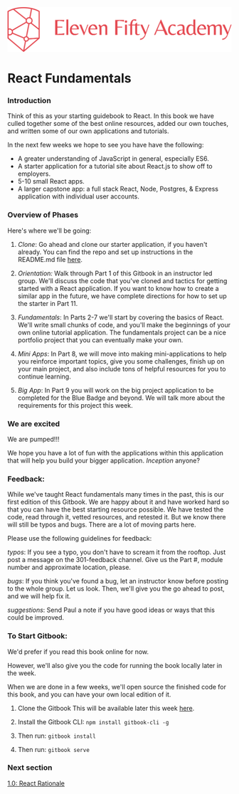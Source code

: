 ![efa](/assets/efalogo.png)
# React Fundamentals

### Introduction

Think of this as your starting guidebook to React. In this book we have culled together some of the best online resources, added our own touches, and written some of our own applications and tutorials.

In the next few weeks we hope to see you have have the following:

* A greater understanding of JavaScript in general, especially ES6.
* A starter application for a tutorial site about React.js to show off to employers.
* 5-10 small React apps.
* A larger capstone app: a full stack React, Node, Postgres, & Express application with individual user accounts. 

### Overview of Phases
Here's where we'll be going:

1. *Clone*: Go ahead and clone our starter application, if you haven't already. You can find the repo and set up instructions in the README.md file [here](https://github.com/ElevenfiftyAcademy/JavaScript-301-ReactStarter).

2. *Orientation:* Walk through Part 1 of this Gitbook in an instructor led group. We'll discuss the code that you've cloned and tactics for getting started with a React application. If you want to know how to create a similar app in the future, we have complete directions for how to set up the starter in Part 11.

3. *Fundamentals*: In Parts 2-7 we'll start by covering the basics of React. We'll write small chunks of code, and you'll make the beginnings of your own online tutorial application. The fundamentals project can be a nice portfolio project that you can eventually make your own. 

4. *Mini Apps*: In Part 8, we will move into making mini-applications to help you reinforce important topics, give you some challenges, finish up on your main project, and also include tons of helpful resources for you to continue learning.

5. *Big App*: In Part 9 you will work on the big project application to be completed for the Blue Badge and beyond. We will talk more about the requirements for this project this week.


### We are excited
We are pumped!!! 

We hope you have a lot of fun with the applications within this application that will help you build your bigger application. *Inception* anyone?

### Feedback:

While we've taught React fundamentals many times in the past, this is our first edition of this Gitbook. We are happy about it and have worked hard so that you can have the best starting resource possible. We have tested the code, read through it, vetted resources, and retested it. But we know there will still be typos and bugs. There are a lot of moving parts here.

Please use the following guidelines for feedback:

*typos*: If you see a typo, you don't have to scream it from the rooftop. Just post a message on the 301-feedback channel. Give us the Part #, module number and approximate location, please. 

*bugs*: If you think you've found a bug, let an instructor know before posting to the whole group. Let us look. Then, we'll give you the go ahead to post, and we will help fix it.

*suggestions*: Send Paul a note if you have good ideas or ways that this could be improved. 

### To Start Gitbook: 

We'd prefer if you read this book online for now. 

However, we'll also give you the code for running the book locally later in the week.

When we are done in a few weeks, we'll open source the finished code for this book, and you can have your own local edition of it. 

1. Clone the Gitbook
This will be available later this week [here](https://github.com/ElevenfiftyAcademy/JavaScript-301-ReactFundamentals-Gitbook). 

2. Install the Gitbook CLI: 
`npm install gitbook-cli -g`

3. Then run: 
`gitbook install`

4. Then run:
`gitbook serve`


### Next section

[1.0: React Rationale](site/1.0-ReactRationale.md)
